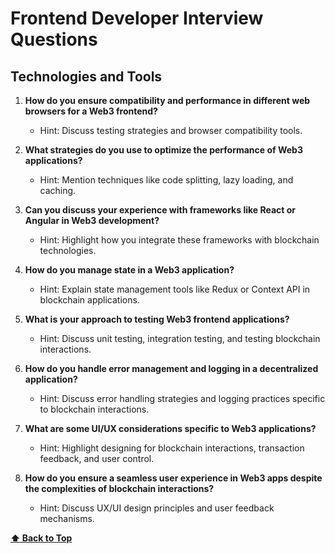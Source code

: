 # Frontend Developer Interview Questions

## Technologies and Tools

1. **How do you ensure compatibility and performance in different web browsers for a Web3 frontend?**

   - Hint: Discuss testing strategies and browser compatibility tools.

2. **What strategies do you use to optimize the performance of Web3 applications?**

   - Hint: Mention techniques like code splitting, lazy loading, and caching.

3. **Can you discuss your experience with frameworks like React or Angular in Web3 development?**

   - Hint: Highlight how you integrate these frameworks with blockchain technologies.

4. **How do you manage state in a Web3 application?**

   - Hint: Explain state management tools like Redux or Context API in blockchain applications.

5. **What is your approach to testing Web3 frontend applications?**

   - Hint: Discuss unit testing, integration testing, and testing blockchain interactions.

6. **How do you handle error management and logging in a decentralized application?**

   - Hint: Discuss error handling strategies and logging practices specific to blockchain interactions.

7. **What are some UI/UX considerations specific to Web3 applications?**

   - Hint: Highlight designing for blockchain interactions, transaction feedback, and user control.

8. **How do you ensure a seamless user experience in Web3 apps despite the complexities of blockchain interactions?**
   - Hint: Discuss UX/UI design principles and user feedback mechanisms.

**[⬆ Back to Top](#technologies-and-tools)** 